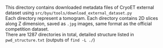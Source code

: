 This directory contains downloaded metadata files of CryoET external dataset using `src/byu/tools/download_external_dataset.py`  
Each directory represent a tomogram. Each directory contains 2D slices along Z dimension, saved as `.jpg` images, same format as the official competition dataset.  
There are 1287 directories in total, detailed structure listed in `pwd_structure.txt` (outputs of `find -L ./`)